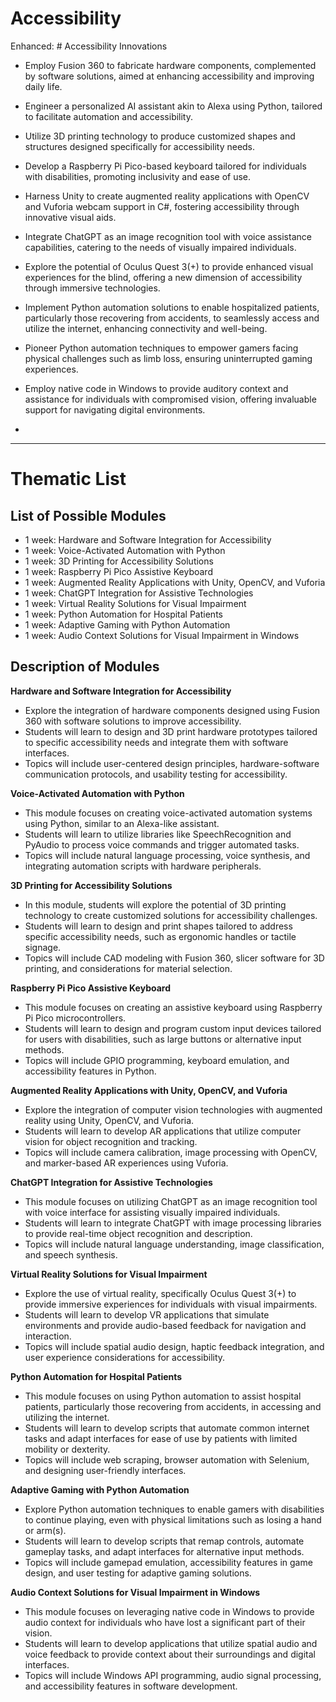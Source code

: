 # Accessibility

Enhanced: # Accessibility Innovations

- Employ Fusion 360 to fabricate hardware components, complemented by software solutions, aimed at enhancing accessibility and improving daily life.
- Engineer a personalized AI assistant akin to Alexa using Python, tailored to facilitate automation and accessibility.
- Utilize 3D printing technology to produce customized shapes and structures designed specifically for accessibility needs.
- Develop a Raspberry Pi Pico-based keyboard tailored for individuals with disabilities, promoting inclusivity and ease of use.
- Harness Unity to create augmented reality applications with OpenCV and Vuforia webcam support in C#, fostering accessibility through innovative visual aids.
- Integrate ChatGPT as an image recognition tool with voice assistance capabilities, catering to the needs of visually impaired individuals.
- Explore the potential of Oculus Quest 3(+) to provide enhanced visual experiences for the blind, offering a new dimension of accessibility through immersive technologies.
- Implement Python automation solutions to enable hospitalized patients, particularly those recovering from accidents, to seamlessly access and utilize the internet, enhancing connectivity and well-being.
- Pioneer Python automation techniques to empower gamers facing physical challenges such as limb loss, ensuring uninterrupted gaming experiences.
- Employ native code in Windows to provide auditory context and assistance for individuals with compromised vision, offering invaluable support for navigating digital environments.

- 
- ------------------


# Thematic List

## List of Possible Modules

- 1 week: Hardware and Software Integration for Accessibility
- 1 week: Voice-Activated Automation with Python
- 1 week: 3D Printing for Accessibility Solutions
- 1 week: Raspberry Pi Pico Assistive Keyboard
- 1 week: Augmented Reality Applications with Unity, OpenCV, and Vuforia
- 1 week: ChatGPT Integration for Assistive Technologies
- 1 week: Virtual Reality Solutions for Visual Impairment
- 1 week: Python Automation for Hospital Patients
- 1 week: Adaptive Gaming with Python Automation
- 1 week: Audio Context Solutions for Visual Impairment in Windows

## Description of Modules

**Hardware and Software Integration for Accessibility**
- Explore the integration of hardware components designed using Fusion 360 with software solutions to improve accessibility.
- Students will learn to design and 3D print hardware prototypes tailored to specific accessibility needs and integrate them with software interfaces.
- Topics will include user-centered design principles, hardware-software communication protocols, and usability testing for accessibility.

**Voice-Activated Automation with Python**
- This module focuses on creating voice-activated automation systems using Python, similar to an Alexa-like assistant.
- Students will learn to utilize libraries like SpeechRecognition and PyAudio to process voice commands and trigger automated tasks.
- Topics will include natural language processing, voice synthesis, and integrating automation scripts with hardware peripherals.

**3D Printing for Accessibility Solutions**
- In this module, students will explore the potential of 3D printing technology to create customized solutions for accessibility challenges.
- Students will learn to design and print shapes tailored to address specific accessibility needs, such as ergonomic handles or tactile signage.
- Topics will include CAD modeling with Fusion 360, slicer software for 3D printing, and considerations for material selection.

**Raspberry Pi Pico Assistive Keyboard**
- This module focuses on creating an assistive keyboard using Raspberry Pi Pico microcontrollers.
- Students will learn to design and program custom input devices tailored for users with disabilities, such as large buttons or alternative input methods.
- Topics will include GPIO programming, keyboard emulation, and accessibility features in Python.

**Augmented Reality Applications with Unity, OpenCV, and Vuforia**
- Explore the integration of computer vision technologies with augmented reality using Unity, OpenCV, and Vuforia.
- Students will learn to develop AR applications that utilize computer vision for object recognition and tracking.
- Topics will include camera calibration, image processing with OpenCV, and marker-based AR experiences using Vuforia.

**ChatGPT Integration for Assistive Technologies**
- This module focuses on utilizing ChatGPT as an image recognition tool with voice interface for assisting visually impaired individuals.
- Students will learn to integrate ChatGPT with image processing libraries to provide real-time object recognition and description.
- Topics will include natural language understanding, image classification, and speech synthesis.

**Virtual Reality Solutions for Visual Impairment**
- Explore the use of virtual reality, specifically Oculus Quest 3(+) to provide immersive experiences for individuals with visual impairments.
- Students will learn to develop VR applications that simulate environments and provide audio-based feedback for navigation and interaction.
- Topics will include spatial audio design, haptic feedback integration, and user experience considerations for accessibility.

**Python Automation for Hospital Patients**
- This module focuses on using Python automation to assist hospital patients, particularly those recovering from accidents, in accessing and utilizing the internet.
- Students will learn to develop scripts that automate common internet tasks and adapt interfaces for ease of use by patients with limited mobility or dexterity.
- Topics will include web scraping, browser automation with Selenium, and designing user-friendly interfaces.

**Adaptive Gaming with Python Automation**
- Explore Python automation techniques to enable gamers with disabilities to continue playing, even with physical limitations such as losing a hand or arm(s).
- Students will learn to develop scripts that remap controls, automate gameplay tasks, and adapt interfaces for alternative input methods.
- Topics will include gamepad emulation, accessibility features in game design, and user testing for adaptive gaming solutions.

**Audio Context Solutions for Visual Impairment in Windows**
- This module focuses on leveraging native code in Windows to provide audio context for individuals who have lost a significant part of their vision.
- Students will learn to develop applications that utilize spatial audio and voice feedback to provide context about their surroundings and digital interfaces.
- Topics will include Windows API programming, audio signal processing, and accessibility features in software development.
